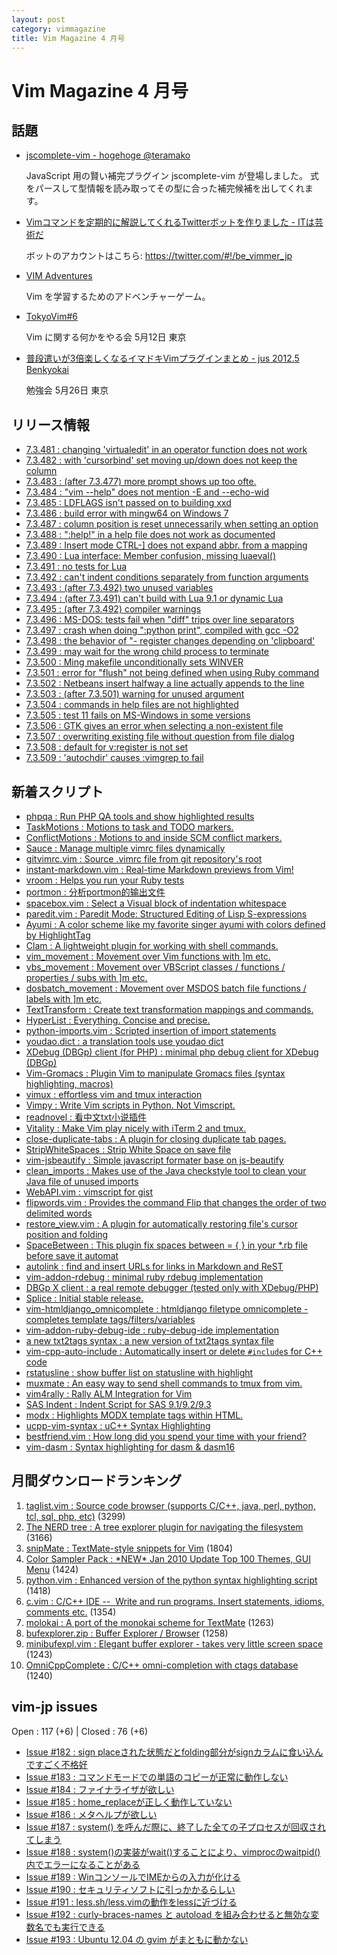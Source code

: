```yaml
---
layout: post
category: vimmagazine
title: Vim Magazine 4 月号
---
```


# Vim Magazine 4 月号

## 話題

- [jscomplete-vim - hogehoge @teramako](http://d.hatena.ne.jp/teramako/20120405/p1)

  JavaScript 用の賢い補完プラグイン jscomplete-vim が登場しました。
  式をパースして型情報を読み取ってその型に合った補完候補を出してくれます。

- [Vimコマンドを定期的に解説してくれるTwitterボットを作りました - ITは芸術だ](http://d.hatena.ne.jp/JunichiIto/20120415/1334452212)

  ボットのアカウントはこちら: <https://twitter.com/#!/be_vimmer_jp>

- [VIM Adventures](http://vim-adventures.com/)

  Vim を学習するためのアドベンチャーゲーム。

- [TokyoVim#6](http://partake.in/events/47ff0d7f-7232-4225-afcf-883a91768de7)

  Vim に関する何かをやる会 5月12日 東京

- [普段遣いが3倍楽しくなるイマドキVimプラグインまとめ - jus 2012.5 Benkyokai](http://www.jus.or.jp/benkyokai/12-05.html)

  勉強会 5月26日 東京


## リリース情報

- [7.3.481 : changing 'virtualedit' in an operator function does not work](http://code.google.com/p/vim/source/detail?r=8e21ac7f2d6e9f269b057939dda58d3a31beb894)
- [7.3.482 : with 'cursorbind' set moving up/down does not keep the column](http://code.google.com/p/vim/source/detail?r=3229335d0c4e6cd7e91e6e61d791d7dff7d3082d)
- [7.3.483 : (after 7.3.477) more prompt shows up too ofte.](http://code.google.com/p/vim/source/detail?r=19040069b8bf1818db44396a150acb54f47c3a96)
- [7.3.484 : "vim --help" does not mention -E and --echo-wid](http://code.google.com/p/vim/source/detail?r=00fa605e7d7ba7d522c627a93de6e2f5017d2884)
- [7.3.485 : LDFLAGS isn't passed on to building xxd](http://code.google.com/p/vim/source/detail?r=94374e0b6267d8983a73a22166888c2282ee793d)
- [7.3.486 : build error with mingw64 on Windows 7](http://code.google.com/p/vim/source/detail?r=08a37c57af479b54fa327bedc0ef31c42dd96f63)
- [7.3.487 : column position is reset unnecessarily when setting an option](http://code.google.com/p/vim/source/detail?r=21219ffc97903684349f1fcc843eb61838877874)
- [7.3.488 : ":help!" in a help file does not work as documented](http://code.google.com/p/vim/source/detail?r=8691bdcdbf66733c7ec1ef8161da1d4ef49dce66)
- [7.3.489 : Insert mode CTRL-\] does not expand abbr. from a mapping](http://code.google.com/p/vim/source/detail?r=c1a6e1745cb521f863e63670e6c22c1c682ab4b1)
- [7.3.490 : Lua interface: Member confusion, missing luaeval()](http://code.google.com/p/vim/source/detail?r=b067b8b81be9c2839df75824da2e88da24b07b54)
- [7.3.491 : no tests for Lua](http://code.google.com/p/vim/source/detail?r=e070b34fe35e6e8c40ec31a08196dd81353db4e5)
- [7.3.492 : can't indent conditions separately from function arguments](http://code.google.com/p/vim/source/detail?r=214c7ec1c8f995664d5684da8cbeaaa86850468f)
- [7.3.493 : (after 7.3.492) two unused variables](http://code.google.com/p/vim/source/detail?r=bf5960ec253293b7240f59a7682f2e862dacd205)
- [7.3.494 : (after 7.3.491) can't build with Lua 9.1 or dynamic Lua](http://code.google.com/p/vim/source/detail?r=5240610f277823478983e3f04abfbed4e85141cf)
- [7.3.495 : (after 7.3.492) compiler warnings](http://code.google.com/p/vim/source/detail?r=27f6a22ff88eea07f24163fe470b7335f3c1b32b)
- [7.3.496 : MS-DOS: tests fail when "diff" trips over line separators](http://code.google.com/p/vim/source/detail?r=3daba355b0c15ef66a9d2810ae7c7cc534dccf62)
- [7.3.497 : crash when doing ":python print", compiled with gcc -O2](http://code.google.com/p/vim/source/detail?r=e34c620007be9fd805556c43fe848de521f3b64c)
- [7.3.498 : the behavior of "- register changes depending on 'clipboard'](http://code.google.com/p/vim/source/detail?r=b1a42d2522fb4ff627a0c381e994e2a598f7bbbb)
- [7.3.499 : may wait for the wrong child process to terminate](http://code.google.com/p/vim/source/detail?r=4a2cb025b6417b00f2ced076eb79739e03acd7d4)
- [7.3.500 : Ming makefile unconditionally sets WINVER](http://code.google.com/p/vim/source/detail?r=b36640b2f671c006fe26b573fd42347227efbfa8)
- [7.3.501 : error for "flush" not being defined when using Ruby command](http://code.google.com/p/vim/source/detail?r=d7b335626ddc7a61667cb3e23ecadfe399b676fb)
- [7.3.502 : Netbeans insert halfway a line actually appends to the line](http://code.google.com/p/vim/source/detail?r=1d1cce57421c78884cff2d3234d3759bc858d6fb)
- [7.3.503 : (after 7.3.501) warning for unused argument](http://code.google.com/p/vim/source/detail?r=65d036fd449e488303e78d2c6679a736551c39a6)
- [7.3.504 : commands in help files are not highlighted](http://code.google.com/p/vim/source/detail?r=17bfcb054cb770ac685acaa349165f210bdd36ca)
- [7.3.505 : test 11 fails on MS-Windows in some versions](http://code.google.com/p/vim/source/detail?r=fe7bf24804e195209bef4cd008f0bac7eec7fc60)
- [7.3.506 : GTK gives an error when selecting a non-existent file](http://code.google.com/p/vim/source/detail?r=982f84487daf102f1203977a09f2c6c76d1ed3d5)
- [7.3.507 : overwriting existing file without question from file dialog](http://code.google.com/p/vim/source/detail?r=f9a865d97614940f817b76642282d966781296e5)
- [7.3.508 : default for v:register is not set](http://code.google.com/p/vim/source/detail?r=2722f11ddc998ac7c578c68c0248b58468179418)
- [7.3.509 : 'autochdir' causes :vimgrep to fail](http://code.google.com/p/vim/source/detail?r=8101253704f6504bed3f0209e9a6fcae3966c6e7)

## 新着スクリプト

- [phpqa : Run PHP QA tools and show highlighted results](http://www.vim.org/scripts/script.php?script_id=3980)
- [TaskMotions : Motions to task and TODO markers.](http://www.vim.org/scripts/script.php?script_id=3990)
- [ConflictMotions : Motions to and inside SCM conflict markers.](http://www.vim.org/scripts/script.php?script_id=3991)
- [Sauce : Manage multiple vimrc files dynamically](http://www.vim.org/scripts/script.php?script_id=3992)
- [gitvimrc.vim : Source .vimrc file from git repository's root](http://www.vim.org/scripts/script.php?script_id=3993)
- [instant-markdown.vim : Real-time Markdown previews from Vim!](http://www.vim.org/scripts/script.php?script_id=3994)
- [vroom : Helps you run your Ruby tests](http://www.vim.org/scripts/script.php?script_id=3995)
- [portmon : 分析portmon的输出文件](http://www.vim.org/scripts/script.php?script_id=3996)
- [spacebox.vim : Select a Visual block of indentation whitespace](http://www.vim.org/scripts/script.php?script_id=3997)
- [paredit.vim : Paredit Mode: Structured Editing of Lisp S-expressions](http://www.vim.org/scripts/script.php?script_id=3998)
- [Ayumi : A color scheme like my favorite singer ayumi with colors defined by HighlightTag](http://www.vim.org/scripts/script.php?script_id=3999)
- [Clam : A lightweight plugin for working with shell commands.](http://www.vim.org/scripts/script.php?script_id=4000)
- [vim\_movement : Movement over Vim functions with \]m etc. ](http://www.vim.org/scripts/script.php?script_id=4002)
- [vbs\_movement : Movement over VBScript classes / functions / properties / subs with \]m etc. ](http://www.vim.org/scripts/script.php?script_id=4003)
- [dosbatch\_movement : Movement over MSDOS batch file functions / labels with \]m etc. ](http://www.vim.org/scripts/script.php?script_id=4004)
- [TextTransform : Create text transformation mappings and commands.](http://www.vim.org/scripts/script.php?script_id=4005)
- [HyperList : Everything. Concise and precise.](http://www.vim.org/scripts/script.php?script_id=4006)
- [python-imports.vim : Scripted insertion of import statements](http://www.vim.org/scripts/script.php?script_id=4007)
- [youdao.dict : a translation tools use youdao dict](http://www.vim.org/scripts/script.php?script_id=4008)
- [XDebug (DBGp) client (for PHP) : minimal php debug client for XDebug (DBGp)](http://www.vim.org/scripts/script.php?script_id=4009)
- [Vim-Gromacs : Plugin Vim to manipulate Gromacs files (syntax highlighting, macros)](http://www.vim.org/scripts/script.php?script_id=4010)
- [vimux : effortless vim and tmux interaction](http://www.vim.org/scripts/script.php?script_id=4011)
- [Vimpy : Write Vim scripts in Python. Not Vimscript.](http://www.vim.org/scripts/script.php?script_id=4012)
- [readnovel : 看中文txt小说插件](http://www.vim.org/scripts/script.php?script_id=4013)
- [Vitality : Make Vim play nicely with iTerm 2 and tmux.](http://www.vim.org/scripts/script.php?script_id=4014)
- [close-duplicate-tabs : A plugin for closing duplicate tab pages.](http://www.vim.org/scripts/script.php?script_id=4015)
- [StripWhiteSpaces : Strip White Space on save file](http://www.vim.org/scripts/script.php?script_id=4016)
- [vim-jsbeautify : Simple javascript formater base on js-beautify](http://www.vim.org/scripts/script.php?script_id=4017)
- [clean\_imports : Makes use of the Java checkstyle tool to clean your Java file of unused imports](http://www.vim.org/scripts/script.php?script_id=4018)
- [WebAPI.vim : vimscript for gist](http://www.vim.org/scripts/script.php?script_id=4019)
- [flipwords.vim : Provides the command Flip that changes the order of two delimited words](http://www.vim.org/scripts/script.php?script_id=4020)
- [restore\_view.vim : A plugin for automatically restoring file's cursor position and folding](http://www.vim.org/scripts/script.php?script_id=4021)
- [SpaceBetween : This plugin fix spaces between = { } in your \*.rb file before save it automat](http://www.vim.org/scripts/script.php?script_id=4022)
- [autolink : find and insert URLs for links in Markdown and ReST](http://www.vim.org/scripts/script.php?script_id=4023)
- [vim-addon-rdebug : minimal ruby rdebug implementation](http://www.vim.org/scripts/script.php?script_id=4024)
- [DBGp X client : a real remote debugger (tested only with XDebug/PHP)](http://www.vim.org/scripts/script.php?script_id=4025)
- [Splice : Initial stable release.](http://www.vim.org/scripts/script.php?script_id=4026)
- [vim-htmldjango\_omnicomplete : htmldjango filetype omnicomplete - completes template tags/filters/variables ](http://www.vim.org/scripts/script.php?script_id=4027)
- [vim-addon-ruby-debug-ide : ruby-debug-ide implementation](http://www.vim.org/scripts/script.php?script_id=4028)
- [a new txt2tags syntax : a new version of txt2tags syntax file](http://www.vim.org/scripts/script.php?script_id=4029)
- [vim-cpp-auto-include : Automatically insert or delete `#include`s for C++ code](http://www.vim.org/scripts/script.php?script_id=4030)
- [rstatusline : show buffer list on statusline with highlight](http://www.vim.org/scripts/script.php?script_id=4031)
- [muxmate : An easy way to send shell commands to tmux from vim.](http://www.vim.org/scripts/script.php?script_id=4032)
- [vim4rally : Rally ALM Integration for Vim](http://www.vim.org/scripts/script.php?script_id=4033)
- [SAS Indent : Indent Script for SAS 9.1/9.2/9.3](http://www.vim.org/scripts/script.php?script_id=4034)
- [modx : Highlights MODX template tags within HTML.](http://www.vim.org/scripts/script.php?script_id=4035)
- [ucpp-vim-syntax : uC++ Syntax Highlighting](http://www.vim.org/scripts/script.php?script_id=4036)
- [bestfriend.vim : How long did you spend your time with your friend?](http://www.vim.org/scripts/script.php?script_id=4037)
- [vim-dasm : Syntax highlighting for dasm & dasm16](http://www.vim.org/scripts/script.php?script_id=4038)

## 月間ダウンロードランキング

1. [taglist.vim : Source code browser (supports C/C++, java, perl, python, tcl, sql, php, etc)](http://www.vim.org/scripts/script.php?script_id=273) (3299)
2. [The NERD tree : A tree explorer plugin for navigating the filesystem](http://www.vim.org/scripts/script.php?script_id=1658) (3166)
3. [snipMate : TextMate-style snippets for Vim](http://www.vim.org/scripts/script.php?script_id=2540) (1804)
4. [Color Sampler Pack : \*NEW\* Jan 2010 Update Top 100 Themes, GUI Menu](http://www.vim.org/scripts/script.php?script_id=625) (1424)
5. [python.vim : Enhanced version of the python syntax highlighting script](http://www.vim.org/scripts/script.php?script_id=790) (1418)
6. [c.vim : C/C++ IDE --  Write and run programs. Insert statements, idioms, comments etc.](http://www.vim.org/scripts/script.php?script_id=213) (1354)
7. [molokai : A port of the monokai scheme for TextMate](http://www.vim.org/scripts/script.php?script_id=2340) (1263)
8. [bufexplorer.zip : Buffer Explorer / Browser](http://www.vim.org/scripts/script.php?script_id=42) (1258)
9. [minibufexpl.vim : Elegant buffer explorer - takes very little screen space](http://www.vim.org/scripts/script.php?script_id=159) (1243)
10. [OmniCppComplete : C/C++ omni-completion with ctags database](http://www.vim.org/scripts/script.php?script_id=1520) (1240)

## vim-jp issues

Open : 117 (+6) | Closed : 76 (+6)

- [Issue #182 : sign placeされた状態だとfolding部分がsignカラムに食い込んですごく不格好](https://github.com/vim-jp/issues/issues/182)
- [Issue #183 : コマンドモードでの単語のコピーが正常に動作しない](https://github.com/vim-jp/issues/issues/183)
- [Issue #184 : ファイナライザが欲しい](https://github.com/vim-jp/issues/issues/184)
- [Issue #185 : home\_replaceが正しく動作していない](https://github.com/vim-jp/issues/issues/185)
- [Issue #186 : メタヘルプが欲しい](https://github.com/vim-jp/issues/issues/186)
- [Issue #187 : system() を呼んだ際に、終了した全ての子プロセスが回収されてしまう](https://github.com/vim-jp/issues/issues/187)
- [Issue #188 : system()の実装がwait()することにより、vimprocのwaitpid()内でエラーになることがある](https://github.com/vim-jp/issues/issues/188)
- [Issue #189 : WinコンソールでIMEからの入力が化ける](https://github.com/vim-jp/issues/issues/189)
- [Issue #190 : セキュリティソフトに引っかかるらしい](https://github.com/vim-jp/issues/issues/190)
- [Issue #191 : less.sh/less.vimの動作をlessに近づける](https://github.com/vim-jp/issues/issues/191)
- [Issue #192 : curly-braces-names と autoload を組み合わせると無効な変数名でも実行できる](https://github.com/vim-jp/issues/issues/192)
- [Issue #193 : Ubuntu 12.04 の gvim がまともに動かない](https://github.com/vim-jp/issues/issues/193)


